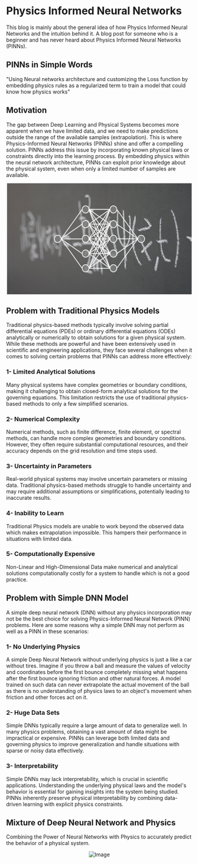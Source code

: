 # Physics Informed Neural Networks
This blog is mainly about the general idea of how Physics Informed Neural Networks and the intuition behind it. A blog post for someone who is a beginner and has never heard about Physics Informed Neural Networks (PINNs).

## PINNs in Simple Words
"Using Neural networks architecture and customizing the Loss function by embedding physics rules as a regularized term to train a model that could know how physics works"


## Motivation
The gap between Deep Learning and Physical Systems becomes more apparent when we have limited data, and we need to make predictions outside the range of the available samples (extrapolation). This is where Physics-Informed Neural Networks (PINNs) shine and offer a compelling solution. PINNs address this issue by incorporating known physical laws or constraints directly into the learning process. By embedding physics within the neural network architecture, PINNs can exploit prior knowledge about the physical system, even when only a limited number of samples are available.

<p align="center">
  <img src="https://github.com/Qasimb946/qasimb946.github.io/blob/ba516cd6917abbb80cc8a3a203647526779749f5/pinn-feature.png" alt="Image" width="500" height="300">
</p>


## Problem with Traditional Physics Models
Traditional physics-based methods typically involve solving partial differential equations (PDEs) or ordinary differential equations (ODEs) analytically or numerically to obtain solutions for a given physical system. While these methods are powerful and have been extensively used in scientific and engineering applications, they face several challenges when it comes to solving certain problems that PINNs can address more effectively:

### 1- Limited Analytical Solutions
Many physical systems have complex geometries or boundary conditions, making it challenging to obtain closed-form analytical solutions for the governing equations. This limitation restricts the use of traditional physics-based methods to only a few simplified scenarios.

### 2- Numerical Complexity
Numerical methods, such as finite difference, finite element, or spectral methods, can handle more complex geometries and boundary conditions. However, they often require substantial computational resources, and their accuracy depends on the grid resolution and time steps used. 

### 3- Uncertainty in Parameters
Real-world physical systems may involve uncertain parameters or missing data. Traditional physics-based methods struggle to handle uncertainty and may require additional assumptions or simplifications, potentially leading to inaccurate results.

### 4- Inability to Learn
Traditional Physics models are unable to work beyond the observed data which makes extrapolation impossible. This hampers their performance in situations with limited data.

### 5- Computationally Expensive
Non-Linear and High-Dimensional Data make numerical and analytical solutions computationally costly for a system to handle which is not a good practice. 

## Problem with Simple DNN Model
A simple deep neural network (DNN) without any physics incorporation may not be the best choice for solving Physics-Informed Neural Network (PINN) problems. Here are some reasons why a simple DNN may not perform as well as a PINN in these scenarios:

### 1- No Underlying Physics
A simple Deep Neural Network without underlying physics is just a like a car without tires. Imagine if you throw a ball and measure the values of velocity and coordinates before the first bounce completely missing what happens after the first bounce ignoring friction and other natural forces. A model trained on such data can never extrapolate the actual movement of the ball as there is no understanding of physics laws to an object's movement when friction and other forces act on it. 

### 2- Huge Data Sets
Simple DNNs typically require a large amount of data to generalize well. In many physics problems, obtaining a vast amount of data might be impractical or expensive. PINNs can leverage both limited data and governing physics to improve generalization and handle situations with sparse or noisy data effectively.

### 3- Interpretability 
Simple DNNs may lack interpretability, which is crucial in scientific applications. Understanding the underlying physical laws and the model's behavior is essential for gaining insights into the system being studied. PINNs inherently preserve physical interpretability by combining data-driven learning with explicit physics constraints.


## Mixture of Deep Neural Network and Physics
Combining the Power of Neural Networks with Physics to accurately predict the behavior of a physical system.


<p align="center">
  <img src="[https://github.com/Qasimb946/qasimb946.github.io/blob/ba516cd6917abbb80cc8a3a203647526779749f5/pinn-feature.png](https://www.google.com.pk/search?q=PINNs+simple+Architecture&tbm=isch&ved=2ahUKEwjFh7rZpLSAAxUypycCHUg6AmEQ2-cCegQIABAA&oq=PINNs+simple+Architecture&gs_lcp=CgNpbWcQAzoECCMQJzoHCAAQigUQQzoFCAAQgAQ6BwgAEBgQgAQ6CQgAEBgQgAQQClCFCVjCV2DNWmgHcAB4AIAB4gGIAecZkgEHMTMuMTcuMZgBAKABAaoBC2d3cy13aXotaW1nwAEB&sclient=img&ei=kTfFZIX7OLLOnsEPyPSIiAY&bih=707&biw=1536#imgrc=z1jFDQ94JFkgdM&imgdii=jmKO_McJAO_GeM)https://www.google.com.pk/search?q=PINNs+simple+Architecture&tbm=isch&ved=2ahUKEwjFh7rZpLSAAxUypycCHUg6AmEQ2-cCegQIABAA&oq=PINNs+simple+Architecture&gs_lcp=CgNpbWcQAzoECCMQJzoHCAAQigUQQzoFCAAQgAQ6BwgAEBgQgAQ6CQgAEBgQgAQQClCFCVjCV2DNWmgHcAB4AIAB4gGIAecZkgEHMTMuMTcuMZgBAKABAaoBC2d3cy13aXotaW1nwAEB&sclient=img&ei=kTfFZIX7OLLOnsEPyPSIiAY&bih=707&biw=1536#imgrc=z1jFDQ94JFkgdM&imgdii=jmKO_McJAO_GeM" alt="Image" width="500" height="300">
</p>
